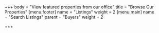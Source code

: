+++
body = "View featured properties from our office"
title = "Browse Our Properties"
[menu.footer]
name = "Listings"
weight = 2
[menu.main]
name = "Search Listings"
parent = "Buyers"
weight = 2

+++

